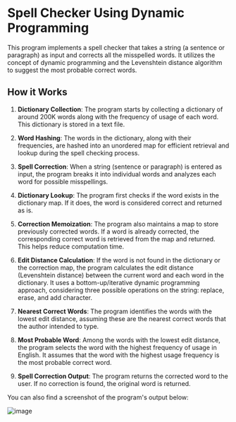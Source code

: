 # Spell Checker Using Dynamic Programming

This program implements a spell checker that takes a string (a sentence or paragraph) as input and corrects all the misspelled words. It utilizes the concept of dynamic programming and the Levenshtein distance algorithm to suggest the most probable correct words.

## How it Works

1. **Dictionary Collection**: The program starts by collecting a dictionary of around 200K words along with the frequency of usage of each word. This dictionary is stored in a text file.

2. **Word Hashing**: The words in the dictionary, along with their frequencies, are hashed into an unordered map for efficient retrieval and lookup during the spell checking process.

3. **Spell Correction**: When a string (sentence or paragraph) is entered as input, the program breaks it into individual words and analyzes each word for possible misspellings.

4. **Dictionary Lookup**: The program first checks if the word exists in the dictionary map. If it does, the word is considered correct and returned as is.

5. **Correction Memoization**: The program also maintains a map to store previously corrected words. If a word is already corrected, the corresponding correct word is retrieved from the map and returned. This helps reduce computation time.

6. **Edit Distance Calculation**: If the word is not found in the dictionary or the correction map, the program calculates the edit distance (Levenshtein distance) between the current word and each word in the dictionary. It uses a bottom-up/iterative dynamic programming approach, considering three possible operations on the string: replace, erase, and add character.

7. **Nearest Correct Words**: The program identifies the words with the lowest edit distance, assuming these are the nearest correct words that the author intended to type.

8. **Most Probable Word**: Among the words with the lowest edit distance, the program selects the word with the highest frequency of usage in English. It assumes that the word with the highest usage frequency is the most probable correct word.

9. **Spell Correction Output**: The program returns the corrected word to the user. If no correction is found, the original word is returned.

You can also find a screenshot of the program's output below:

![image](https://github.com/Sanky18/Spell-Checker/assets/119156783/d87a980e-79e4-49d1-b7e4-7855888a5f2b)



